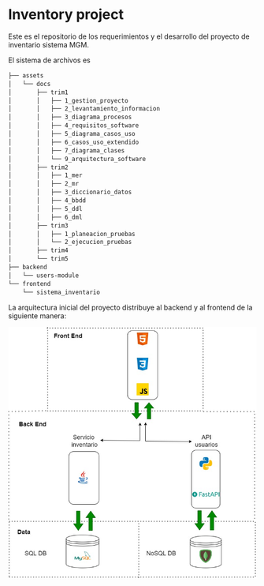 # Inventory project

Este es el repositorio de los requerimientos y el desarrollo del
proyecto de inventario sistema MGM.

El sistema de archivos es

```bash
├── assets
│   └── docs
│       ├── trim1
│       │   ├── 1_gestion_proyecto
│       │   ├── 2_levantamiento_informacion
│       │   ├── 3_diagrama_procesos
│       │   ├── 4_requisitos_software
│       │   ├── 5_diagrama_casos_uso
│       │   ├── 6_casos_uso_extendido
│       │   ├── 7_diagrama_clases
│       │   └── 9_arquitectura_software
│       ├── trim2
│       │   ├── 1_mer
│       │   ├── 2_mr
│       │   ├── 3_diccionario_datos
│       │   ├── 4_bbdd
│       │   ├── 5_ddl
│       │   ├── 6_dml
│       ├── trim3
│       │   ├── 1_planeacion_pruebas
│       │   └── 2_ejecucion_pruebas
│       ├── trim4
│       └── trim5
├── backend
│   └── users-module
└── frontend
    └── sistema_inventario
```

La arquitectura inicial del proyecto distribuye al backend y al frontend de la siguiente manera:

![arquitectura_proyecto](./assets/docs/trim1/9_arquitectura_software/inventary-arq.jpg)